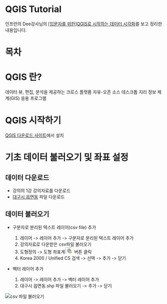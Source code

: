 # QGIS Tutorial
  인프런의 Dee강사님의 [[입문자를 위한]QGIS로 시작하는 데이터 시각화](https://www.inflearn.com/course/qgis-%EB%8D%B0%EC%9D%B4%ED%84%B0-%EC%8B%9C%EA%B0%81%ED%99%94/dashboard)를 보고 정리한 내용입니다.

# 목차

# QGIS 란?
  데이터 뷰, 편집, 분석을 제공하는 크로스 플랫폼 자유-오픈 소스 데스크톱 지리 정보 체계(GIS) 응용 프로그램

# QGIS 시작하기
  [QGIS 다운로드 사이트](https://qgis.org/en/site/forusers/download.html)에서 설치
  
#  기초 데이터 불러오기 및 좌표 설정
  ## 데이터 다운로드
  - 강의의 1강 강의자료를 다운로드
  - [대구시 읍면동](http://data.nsdi.go.kr/dataset/15145) 파일 다운로드
    
  ## 데이터 불러오기
  - 구분자로 분리된 텍스트 레이어(csv file) 추가
    1. 레이어 -> 레이어 추가 -> 구분자로 분리된 텍스트 레이어 추가
    2. 강의자료로 다운받은 csv파일 불러오기
    3. 도형정의 -> 도형 좌표계![도형 좌표계](./image/qgis_001.png) 버튼 클릭
    4. Korea 2000 / Unified CS 검색 -> 선택 -> 추가 -> 닫기
    
  - 벡터 레이어 추가
    1. 레이어 -> 레이어 추가 -> 벡터 레이어 추가
    2. 대구시 읍면동.shp 파일 불러오기 -> 추가 -> 닫기
  
  <img src="./image/qgis_action_001.gif" alt="csv 파일 불러오기">
    
   
    
